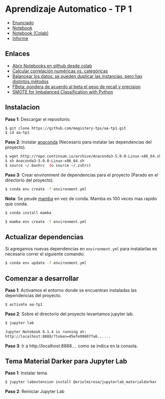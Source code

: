 # Aprendizaje Automatico - TP 1

* [Enunciado](https://github.com/magistery-tps/aa-tp1/blob/main/docs/Enunciado.pdf)
* [Notebook](https://github.com/magistery-tps/aa-tp1/blob/main/notebooks/tp1.ipynb)
* [Notebook (Colab)](https://colab.research.google.com/drive/1j79OzT09B4U0a2At_THHrJNCFmM_NdBK#scrollTo=eMTbepjq3KHu)
* [Informe](https://docs.google.com/document/d/1T5EH92UMkiZSpHRACrFP6qnN6V1sjHIr50D_PFDrc6Q/edit?ts=60b0493f)

## Enlaces

* [Abrir Notebooks en github desde colab](https://youtu.be/jjdBbqV7q8s)
* [Calcular correlación numéricas vs. categóricas](https://medium.com/@outside2SDs/an-overview-of-correlation-measures-between-categorical-and-continuous-variables-4c7f85610365)
* [Balancear los datos: se pueden duplicar las instancias, pero hay distintos métodos
](https://towardsdatascience.com/methods-for-dealing-with-imbalanced-data-5b761be45a18)
* [FBeta: pondera de acuerdo al beta el peso de recall y precision](https://medium.com/@douglaspsteen/beyond-the-f-1-score-a-look-at-the-f-beta-score-3743ac2ef6e3)
* [SMOTE for Imbalanced Classification with Python](https://machinelearningmastery.com/smote-oversampling-for-imbalanced-classification)

## Instalacion

**Paso 1**: Descargar el repositorio.

```bash
$ git clone https://github.com/magistery-tps/aa-tp1.git
$ cd aa-tp1
```

**Paso 2**: Instalar [anaconda](https://www.anaconda.com/products/individual) (Necesario para instalar las dependencias del proyecto).

```bash
$ wget http://repo.continuum.io/archive/Anaconda3-5.0.0-Linux-x86_64.sh
$ sh Anaconda3-5.0.0-Linux-x86_64.sh
$ source ~/.bashrc  (o source ~/.zshrc)
```

**Paso 3**: Crear environment de dependencias para el proyecto (Parado en el directorio del proyecto).

```bash
$ conda env create -f environment.yml
```

**Nota**: Se peude [mamba](https://github.com/mamba-org/mamba) en vez de conda. Mamba es 100 veces mas rapido que conda.

```bash
$ conda install mamba
```

```bash
$ mamba env create -f environment.yml
```


## Actualizar dependencias

Si agregamos nuevas dependencias en `environment.yml` para instalarlas es necesario correr el siguiente comando:

```bash
$ conda env update -f environment.yml
```

## Comenzar a desarrollar

**Paso 1**: Activamos el entorno donde se encuentran instaladas las dependencias del proyecto.

```bash
$ activate aa-tp1
```

**Paso 2**: Sobre el directorio del proyecto levantamos jupyter lab.

```bash
$ jupyter lab

Jupyter Notebook 6.1.4 is running at:
http://localhost:8888/?token=45efe99607fa6......
```

**Paso 3**: Ir a http://localhost:8888.... como se indica en la consola.


## Tema Material Darker para Jupyter Lab

**Paso 1**: Instalar tema.
```bash
$ jupyter labextension install @oriolmirosa/jupyterlab_materialdarker
```

**Paso 2**: Reiniciar Jupyter Lab
